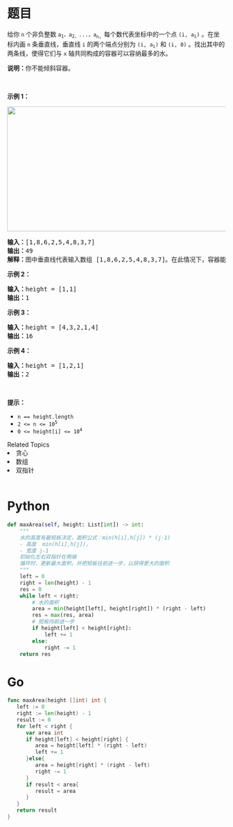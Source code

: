 # 题目

<p>给你 <code>n</code> 个非负整数 <code>a<sub>1</sub>，a<sub>2，</sub>...，a</code><sub><code>n</code>，</sub>每个数代表坐标中的一个点&nbsp;<code>(i,&nbsp;a<sub>i</sub>)</code> 。在坐标内画 <code>n</code> 条垂直线，垂直线 <code>i</code>&nbsp;的两个端点分别为&nbsp;<code>(i,&nbsp;a<sub>i</sub>)</code> 和 <code>(i, 0)</code> 。找出其中的两条线，使得它们与&nbsp;<code>x</code>&nbsp;轴共同构成的容器可以容纳最多的水。</p>

<p><strong>说明：</strong>你不能倾斜容器。</p>

<p>&nbsp;</p>

<p><strong>示例 1：</strong></p>

<p><img alt="" src="https://aliyun-lc-upload.oss-cn-hangzhou.aliyuncs.com/aliyun-lc-upload/uploads/2018/07/25/question_11.jpg" style="height: 287px; width: 600px;" /></p>

<pre>
<strong>输入：</strong>[1,8,6,2,5,4,8,3,7]
<strong>输出：</strong>49 
<strong>解释：</strong>图中垂直线代表输入数组 [1,8,6,2,5,4,8,3,7]。在此情况下，容器能够容纳水（表示为蓝色部分）的最大值为&nbsp;49。</pre>

<p><strong>示例 2：</strong></p>

<pre>
<strong>输入：</strong>height = [1,1]
<strong>输出：</strong>1
</pre>

<p><strong>示例 3：</strong></p>

<pre>
<strong>输入：</strong>height = [4,3,2,1,4]
<strong>输出：</strong>16
</pre>

<p><strong>示例 4：</strong></p>

<pre>
<strong>输入：</strong>height = [1,2,1]
<strong>输出：</strong>2
</pre>

<p>&nbsp;</p>

<p><strong>提示：</strong></p>

<ul>
	<li><code>n == height.length</code></li>
	<li><code>2 &lt;= n &lt;= 10<sup>5</sup></code></li>
	<li><code>0 &lt;= height[i] &lt;= 10<sup>4</sup></code></li>
</ul>
<div><div>Related Topics</div><div><li>贪心</li><li>数组</li><li>双指针</li></div></div><br>

# Python

```python
def maxArea(self, height: List[int]) -> int:
    """
    水的高度有最短板决定，面积公式：min(h[i],h[j]) * (j-1)
    - 高度  min(h[i],h[j])，
    - 宽度 j-1
    初始化左右双指针在两端
    循环时，更新最大面积，并把短板往前进一步，以获得更大的面积
    """
    left = 0
    right = len(height) - 1
    res = 0
    while left < right:
        # 水的面积
        area = min(height[left], height[right]) * (right - left)
        res = max(res, area)
        # 短板向前进一步
        if height[left] < height[right]:
            left += 1
        else:
            right -= 1
    return res
```

# Go

```go
func maxArea(height []int) int {
   left := 0
   right := len(height) - 1
   result := 0
   for left < right {
      var area int
      if height[left] < height[right] {
         area = height[left] * (right - left)
         left += 1
      }else{
         area = height[right] * (right - left)
         right -= 1
      }
      if result < area{
         result = area
      }
   }
   return result
}
```